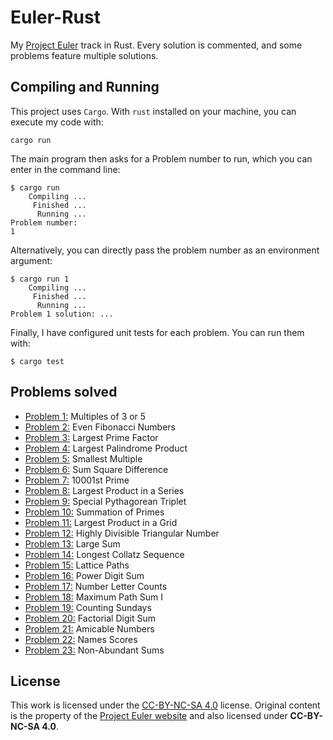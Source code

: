 # Euler-Rust
My [Project Euler](https://projecteuler.net/) track in Rust. Every solution is commented, and some problems feature multiple solutions.

## Compiling and Running
This project uses `Cargo`. With `rust` installed on your machine, you can execute my code with:
```
cargo run
```

The main program then asks for a Problem number to run, which you can enter in the command line:
```
$ cargo run
    Compiling ...
     Finished ...
      Running ...
Problem number:
1
```

Alternatively, you can directly pass the problem number as an environment argument:
```
$ cargo run 1
    Compiling ...
     Finished ...
      Running ...
Problem 1 solution: ...
```

Finally, I have configured unit tests for each problem. You can run them with:
```
$ cargo test
```

## Problems solved
- [Problem 1:](src/problem1.rs) Multiples of 3 or 5
- [Problem 2:](src/problem2.rs) Even Fibonacci Numbers
- [Problem 3:](src/problem3.rs) Largest Prime Factor
- [Problem 4:](src/problem4.rs) Largest Palindrome Product
- [Problem 5:](src/problem5.rs) Smallest Multiple
- [Problem 6:](src/problem6.rs) Sum Square Difference 
- [Problem 7:](src/problem7.rs) 10001st Prime 
- [Problem 8:](src/problem8.rs) Largest Product in a Series
- [Problem 9:](src/problem9.rs) Special Pythagorean Triplet
- [Problem 10:](src/problem10.rs) Summation of Primes
- [Problem 11:](src/problem11.rs) Largest Product in a Grid
- [Problem 12:](src/problem12.rs) Highly Divisible Triangular Number
- [Problem 13:](src/problem13.rs) Large Sum
- [Problem 14:](src/problem14.rs) Longest Collatz Sequence
- [Problem 15:](src/problem15.rs) Lattice Paths
- [Problem 16:](src/problem15.rs) Power Digit Sum
- [Problem 17:](src/problem17.rs) Number Letter Counts
- [Problem 18:](src/problem18.rs) Maximum Path Sum I
- [Problem 19:](src/problem19.rs) Counting Sundays
- [Problem 20:](src/problem20.rs) Factorial Digit Sum
- [Problem 21:](src/problem21.rs) Amicable Numbers
- [Problem 22:](src/problem22.rs) Names Scores
- [Problem 23:](src/problem23.rs) Non-Abundant Sums

## License
This work is licensed under the [CC-BY-NC-SA 4.0](https://creativecommons.org/licenses/by-nc-sa/4.0/) license. Original content is the property of the [Project Euler website](https://projecteuler.net/copyright) and also licensed under **CC-BY-NC-SA 4.0**.